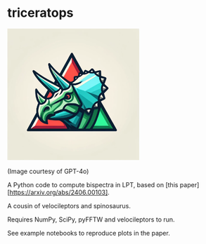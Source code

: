 # triceratops

<img src="logo.png" width="300" height="300"/>

(Image courtesy of GPT-4o)

A Python code to compute bispectra in LPT, based on [this paper][https://arxiv.org/abs/2406.00103].

A cousin of velocileptors and spinosaurus.

Requires NumPy, SciPy, pyFFTW and velocileptors to run.

See example notebooks to reproduce plots in the paper.


